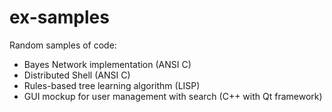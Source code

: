 ex-samples
==========

Random samples of code:
* Bayes Network implementation (ANSI C)
* Distributed Shell (ANSI C)
* Rules-based tree learning algorithm (LISP)
* GUI mockup for user management with search (C++ with Qt framework)
